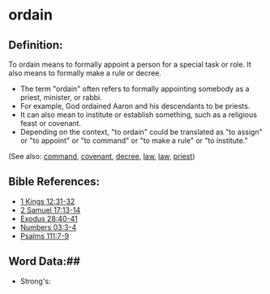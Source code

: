 # ordain #

## Definition: ##

To ordain means to formally appoint a person for a special task or role. It also means to formally make a rule or decree.

* The term "ordain" often refers to formally appointing somebody as a priest, minister, or rabbi.
* For example, God ordained Aaron and his descendants to be priests.
* It can also mean to institute or establish something, such as a religious feast or covenant.
* Depending on the context, "to ordain" could be translated as "to assign" or "to appoint" or "to command" or "to make a rule" or "to institute."

(See also: [command](../other/command.md), [covenant](../kt/covenant.md), [decree](../other/decree.md), [law](../other/law.md), [law](../kt/lawofmoses.md), [priest](../kt/priest.md))

## Bible References: ##

* [1 Kings 12:31-32](rc://en/tn/help/1ki/12/31)
* [2 Samuel 17:13-14](rc://en/tn/help/2sa/17/13)
* [Exodus 28:40-41](rc://en/tn/help/exo/28/40)
* [Numbers 03:3-4](rc://en/tn/help/num/03/03)
* [Psalms 111:7-9](rc://en/tn/help/psa/111/007)

## Word Data:##

* Strong's: 

